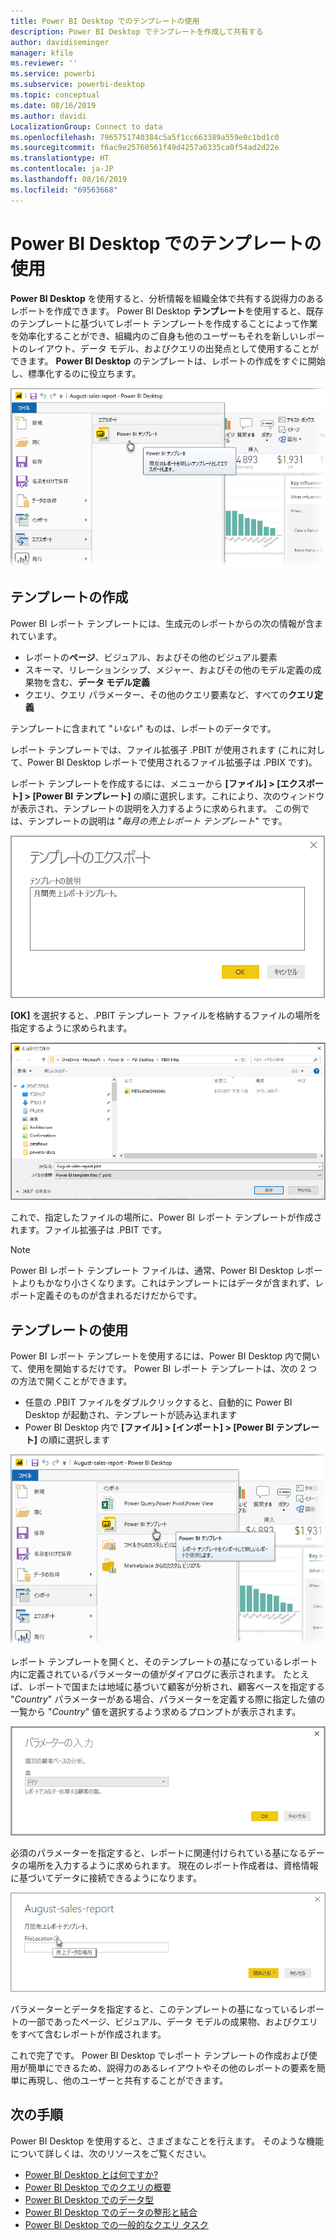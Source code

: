 ```yaml
---
title: Power BI Desktop でのテンプレートの使用
description: Power BI Desktop でテンプレートを作成して共有する
author: davidiseminger
manager: kfile
ms.reviewer: ''
ms.service: powerbi
ms.subservice: powerbi-desktop
ms.topic: conceptual
ms.date: 08/16/2019
ms.author: davidi
LocalizationGroup: Connect to data
ms.openlocfilehash: 7965751740384c5a5f1cc663389a559e0c1bd1c0
ms.sourcegitcommit: f6ac9e25760561f49d4257a6335ca0f54ad2d22e
ms.translationtype: HT
ms.contentlocale: ja-JP
ms.lasthandoff: 08/16/2019
ms.locfileid: "69563668"
---
```

# <a name="using-templates-in-power-bi-desktop"></a>Power BI Desktop でのテンプレートの使用

**Power BI Desktop** を使用すると、分析情報を組織全体で共有する説得力のあるレポートを作成できます。 Power BI Desktop **テンプレート**を使用すると、既存のテンプレートに基づいてレポート テンプレートを作成することによって作業を効率化することができ、組織内のご自身も他のユーザーもそれを新しいレポートのレイアウト、データ モデル、およびクエリの出発点として使用することができます。 **Power BI Desktop** のテンプレートは、レポートの作成をすぐに開始し、標準化するのに役立ちます。

![レポートをテンプレートとしてエクスポートする](media/desktop-templates/desktop-templates-01.png)

## <a name="creating-templates"></a>テンプレートの作成

Power BI レポート テンプレートには、生成元のレポートからの次の情報が含まれています。

* レポートの**ページ**、ビジュアル、およびその他のビジュアル要素
* スキーマ、リレーションシップ、メジャー、およびその他のモデル定義の成果物を含む、**データ モデル定義**
* クエリ、クエリ パラメーター、その他のクエリ要素など、すべての**クエリ定義**

テンプレートに含まれて "*いない*" ものは、レポートのデータです。 

レポート テンプレートでは、ファイル拡張子 .PBIT が使用されます (これに対して、Power BI Desktop レポートで使用されるファイル拡張子は .PBIX です)。 

レポート テンプレートを作成するには、メニューから **[ファイル] > [エクスポート] > [Power BI テンプレート]** の順に選択します。これにより、次のウィンドウが表示され、テンプレートの説明を入力するように求められます。 この例では、テンプレートの説明は "*毎月の売上レポート テンプレート*" です。

![テンプレートのエクスポートの説明ダイアログ](media/desktop-templates/desktop-templates-02.png)

**[OK]** を選択すると、.PBIT テンプレート ファイルを格納するファイルの場所を指定するように求められます。

![テンプレートの場所](media/desktop-templates/desktop-templates-03.png)

これで、指定したファイルの場所に、Power BI レポート テンプレートが作成されます。ファイル拡張子は .PBIT です。

> [!NOTE]
> Power BI レポート テンプレート ファイルは、通常、Power BI Desktop レポートよりもかなり小さくなります。これはテンプレートにはデータが含まれず、レポート定義そのものが含まれるだけだからです。 

## <a name="using-templates"></a>テンプレートの使用

Power BI レポート テンプレートを使用するには、Power BI Desktop 内で開いて、使用を開始するだけです。 Power BI レポート テンプレートは、次の 2 つの方法で開くことができます。

* 任意の .PBIT ファイルをダブルクリックすると、自動的に Power BI Desktop が起動され、テンプレートが読み込まれます
* Power BI Desktop 内で **[ファイル] > [インポート] > [Power BI テンプレート]** の順に選択します

![テンプレートをインポートする](media/desktop-templates/desktop-templates-04.png)

レポート テンプレートを開くと、そのテンプレートの基になっているレポート内に定義されているパラメーターの値がダイアログに表示されます。 たとえば、レポートで国または地域に基づいて顧客が分析され、顧客ベースを指定する "*Country*" パラメーターがある場合、パラメーターを定義する際に指定した値の一覧から "*Country*" 値を選択するよう求めるプロンプトが表示されます。 

![テンプレート用のパラメーターを指定する](media/desktop-templates/desktop-templates-05a.png)

必須のパラメーターを指定すると、レポートに関連付けられている基になるデータの場所を入力するように求められます。 現在のレポート作成者は、資格情報に基づいてデータに接続できるようになります。

![テンプレートのデータの場所を指定する](media/desktop-templates/desktop-templates-05.png)

パラメーターとデータを指定すると、このテンプレートの基になっているレポートの一部であったページ、ビジュアル、データ モデルの成果物、およびクエリをすべて含むレポートが作成されます。 

これで完了です。 Power BI Desktop でレポート テンプレートの作成および使用が簡単にできるため、説得力のあるレイアウトやその他のレポートの要素を簡単に再現し、他のユーザーと共有することができます。

## <a name="next-steps"></a>次の手順
Power BI Desktop を使用すると、さまざまなことを行えます。 そのような機能について詳しくは、次のリソースをご覧ください。

* [Power BI Desktop とは何ですか?](desktop-what-is-desktop.md)
* [Power BI Desktop でのクエリの概要](desktop-query-overview.md)
* [Power BI Desktop でのデータ型](desktop-data-types.md)
* [Power BI Desktop でのデータの整形と結合](desktop-shape-and-combine-data.md)
* [Power BI Desktop での一般的なクエリ タスク](desktop-common-query-tasks.md)    
